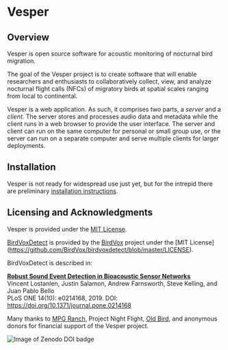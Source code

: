 Vesper
======

## Overview

Vesper is open source software for acoustic monitoring of nocturnal bird
migration.

The goal of the Vesper project is to create software that will enable
researchers and enthusiasts to collaboratively collect, view, and
analyze nocturnal flight calls (NFCs) of migratory birds at spatial
scales ranging from local to continental.

Vesper is a web application. As such, it comprises two parts, a
*server* and a *client*. The server stores and processes audio data
and metadata while the client runs in a web browser to provide the
user interface. The server and client can run on the same computer
for personal or small group use, or the server can run on a separate
computer and serve multiple clients for larger deployments.

## Installation
Vesper is not ready for widespread use just yet, but for the intrepid
there are preliminary
[installation instructions](https://github.com/HaroldMills/Vesper/wiki/Installing-Vesper).

## Licensing and Acknowledgments

Vesper is provided under the
[MIT License](https://github.com/HaroldMills/Vesper/blob/master/LICENSE).

[BirdVoxDetect](https://github.com/BirdVox/birdvoxdetect) is provided by the
[BirdVox](https://wp.nyu.edu/birdvox/) project under the [MIT License]
(https://github.com/BirdVox/birdvoxdetect/blob/master/LICENSE).

BirdVoxDetect is described in:

**[Robust Sound Event Detection in Bioacoustic Sensor Networks](https://journals.plos.org/plosone/article/file?id=10.1371/journal.pone.0214168&type=printable)**<br/>
Vincent Lostanlen, Justin Salamon, Andrew Farnsworth, Steve Kelling, and Juan Pablo Bello<br/>
PLoS ONE 14(10): e0214168, 2019. DOI: https://doi.org/10.1371/journal.pone.0214168

Many thanks to [MPG Ranch](http://mpgranch.com), Project Night Flight, [Old Bird](http://oldbird.org), and anonymous donors for financial support of the Vesper project.

![Image of Zenodo DOI badge](https://zenodo.org/badge/DOI/10.5281/zenodo.1020572.svg)

